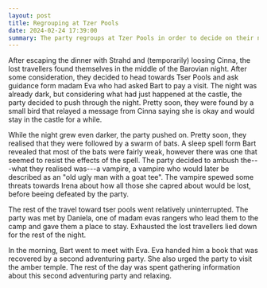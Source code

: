 ```yaml
---
layout: post
title: Regrouping at Tzer Pools
date: 2024-02-24 17:39:00
summary: The party regroups at Tzer Pools in order to decide on their next steps. 
---
```


After escaping the dinner with Strahd and (temporarily) loosing Cinna, the lost travellers found themselves in 
the middle of the Barovian night. After some consideration, they decided to head towards Tser Pools and ask guidance form madam Eva who had asked Bart to
pay a visit. The night was already dark, but considering what had just happened at the castle, the party decided to push through the night. 
Pretty soon, they were found by a small bird that relayed a message from Cinna saying she is okay and would stay in the castle for a while. 

While the night grew even darker, the party pushed on. Pretty soon, they realised that they were followed by a swarm of bats. A sleep spell form Bart
revealed that most of the bats were fairly weak, however there was one that seemed to resist the effects of the spell. 
The party decided to ambush the---what they realised was---a vampire, a vampire who would later be described as an "old ugly man with a goat tee". 
The vampire spewed some threats towards Irena about how all those she capred about would be lost, before beeing defeated by the party. 

The rest of the travel toward tser pools went relatively uninterrupted. The party was met by Daniela, one of madam evas rangers who lead them to the camp and gave them a place to stay. Exhausted the lost travellers lied down for the rest of the night. 

In the morning, Bart went to meet with Eva. Eva handed him a book that was recovered by a second adventuring party. She also urged the party to visit the amber temple. 
The rest of the day was spent gathering information about this second adventuring party and relaxing. 